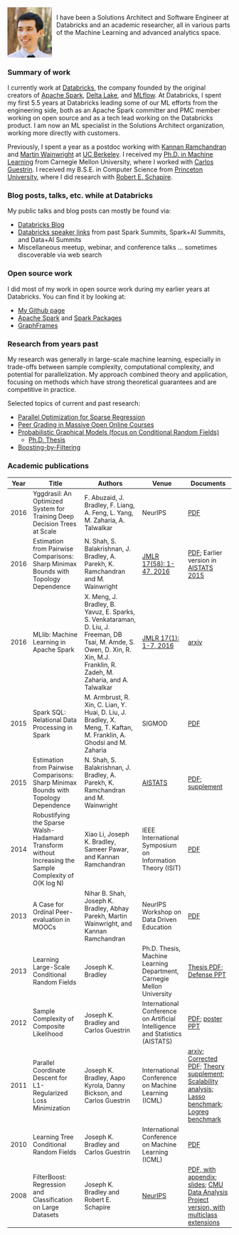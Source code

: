 <img align="left" src="/assets/images/headshot.jpg" width="100" style="padding-right: 10px">

I have been a Solutions Architect and Software Engineer at Databricks and an academic researcher,
all in various parts of the Machine Learning and advanced analytics space.

<br clear="left"/>

### Summary of work

I currently work at [Databricks](https://databricks.com/), the company founded by the original creators of
[Apache Spark](http://spark.apache.org/), [Delta Lake](https://delta.io/), and [MLflow](https://mlflow.org/).
At Databricks, I spent my first 5.5 years at Databricks leading some of our ML efforts from the engineering side, both
as an Apache Spark committer and PMC member working on open source and as a tech lead working on the Databricks product.
I am now an ML specialist in the Solutions Architect organization, working more directly with customers.

Previously, I spent a year as a postdoc working with [Kannan Ramchandran](https://people.eecs.berkeley.edu/~kannanr/)
and [Martin Wainwright](https://people.eecs.berkeley.edu/~wainwrig/) at [UC Berkeley](https://www.berkeley.edu/).
I received my [Ph.D. in Machine Learning](https://www.ml.cmu.edu/) from Carnegie Mellon University,
where I worked with [Carlos Guestrin](https://guestrin.su.domains/).
I received my B.S.E. in Computer Science from [Princeton University](https://www.princeton.edu/),
where I did research with [Robert E. Schapire](http://rob.schapire.net/).

### Blog posts, talks, etc. while at Databricks

My public talks and blog posts can mostly be found via:
* [Databricks Blog](https://databricks.com/blog/author/joseph)
* [Databricks speaker links](https://databricks.com/speaker/joseph-bradley) from past Spark Summits, Spark+AI Summits, and Data+AI Summits
* Miscellaneous meetup, webinar, and conference talks ... sometimes discoverable via web search

### Open source work

I did most of my work in open source work during my earlier years at Databricks.
You can find it by looking at:

* [My Github page](http://github.com/jkbradley)
* [Apache Spark](https://github.com/apache/spark) and [Spark Packages](https://spark-packages.org/)
* [GraphFrames](https://github.com/graphframes/graphframes)

### Research from years past

My research was generally in large-scale machine learning, especially in trade-offs between sample complexity,
computational complexity, and potential for parallelization. My approach combined theory and application,
focusing on methods which have strong theoretical guarantees and are competitive in practice.

Selected topics of current and past research:

* [Parallel Optimization for Sparse Regression](research/ParallelOpt.md)
* [Peer Grading in Massive Open Online Courses](research/PeerGrading.md)
* [Probabilistic Graphical Models (focus on Conditional Random Fields)](research/PGMs.md)
  * [Ph.D. Thesis](research/thesis/thesis.md)
* [Boosting-by-Filtering](research/FilterBoost.md)

### Academic publications

| Year | Title                                                                               | Authors                                                                                                                                                                         | Venue                                                                                                    | Documents                                                                                                                                                                                                                                                                                                                                                                                                                            |
|------|-------------------------------------------------------------------------------------|---------------------------------------------------------------------------------------------------------------------------------------------------------------------------------|----------------------------------------------------------------------------------------------------------|--------------------------------------------------------------------------------------------------------------------------------------------------------------------------------------------------------------------------------------------------------------------------------------------------------------------------------------------------------------------------------------------------------------------------------------|
| 2016 | Yggdrasil: An Optimized System for Training Deep Decision Trees at Scale            | F. Abuzaid, J. Bradley, F. Liang, A. Feng, L. Yang, M. Zaharia, A. Talwalkar                                                                                                    | NeurIPS                                                                                                  | [PDF](/assets/papers/2016_yggdrasil.pdf)                                                                                                                                                                                                                                                                                                                                                                                             |
| 2016 | Estimation from Pairwise Comparisons: Sharp Minimax Bounds with Topology Dependence | N. Shah, S. Balakrishnan, J. Bradley, A. Parekh, K. Ramchandran and M. Wainwright                                                                                               | [JMLR 17(58): 1-47, 2016](https://jmlr.org/papers/v17/15-189.html)                                       | [PDF](/assets/papers/2016_jmlr_pairwise_comparisons.pdf); Earlier version in [AISTATS 2015](http://proceedings.mlr.press/v38/shah15.html)                                                                                                                                                                                                                                                                                            |
| 2016 | MLlib: Machine Learning in Apache Spark                                             | X. Meng, J. Bradley, B. Yavuz, E. Sparks, S. Venkataraman, D. Liu, J. Freeman, DB Tsai, M. Amde, S. Owen, D. Xin, R. Xin, M.J. Franklin, R. Zadeh, M. Zaharia, and A. Talwalkar | [JMLR 17(1): 1-7, 2016](https://www.jmlr.org/papers/volume17/15-237/15-237.pdf)                          | [arxiv](https://arxiv.org/abs/1505.06807)                                                                                                                                                                                                                                                                                                                                                                                            |
| 2015 | Spark SQL: Relational Data Processing in Spark                                      | M. Armbrust, R. Xin, C. Lian, Y. Huai, D. Liu, J. Bradley, X. Meng, T. Kaftan, M. Franklin, A. Ghodsi and M. Zaharia                                                            | SIGMOD                                                                                                   | [PDF](/assets/papers/2015_sigmod_spark_sql.pdf)                                                                                                                                                                                                                                                                                                                                                                                      |
| 2015 | Estimation from Pairwise Comparisons: Sharp Minimax Bounds with Topology Dependence | N. Shah, S. Balakrishnan, J. Bradley, A. Parekh, K. Ramchandran and M. Wainwright                                                                                               | [AISTATS](http://proceedings.mlr.press/v38/shah15.html)                                                  | [PDF](/assets/papers/2015_aistats_pairwise_comparisons.pdf); [supplement](/assets/papers/2015_aistats_pairwise_comparisons_supp.pdf)                                                                                                                                                                                                                                                                                                 |
| 2014 | Robustifying the Sparse Walsh-Hadamard Transform without Increasing the Sample Complexity of O(K log N) | Xiao Li, Joseph K. Bradley, Sameer Pawar, and Kannan Ramchandran                                                                                            | IEEE International Symposium on Information Theory (ISIT)                                                | [PDF](/assets/papers/2014_isit_wht.pdf)                                                                                                                                                                                                                                                                                                                                                                                              |
| 2013 | A Case for Ordinal Peer-evaluation in MOOCs | Nihar B. Shah, Joseph K. Bradley, Abhay Parekh, Martin Wainwright, and Kannan Ramchandran | NeurIPS Workshop on Data Driven Education                                                                | [PDF](/assets/papers/2013_neurips_moocs.pdf)                                                                                                                                                                                                                                                                                                                                                                                         |
| 2013 | Learning Large-Scale Conditional Random Fields | Joseph K. Bradley | Ph.D. Thesis, Machine Learning Department, Carnegie Mellon University                                    | [Thesis PDF](/assets/papers/2013_JosephBradley_thesis.pdf); [Defense PPT](/assets/papers/2013_JosephBradley_defense.ppt)                                                                                                                                                                                                                                                                                                             |
| 2012 | Sample Complexity of Composite Likelihood | Joseph K. Bradley and Carlos Guestrin | International Conference on Artificial Intelligence and Statistics (AISTATS)                             | [PDF](/assets/papers/2012_aistats_complike.pdf); [poster PPT](/assets/papers/2012_aistats_complike_poster.ppt)                                                                                                                                                                                                                                                                                                                       |
| 2011 | Parallel Coordinate Descent for L1-Regularized Loss Minimization | Joseph K. Bradley, Aapo Kyrola, Danny Bickson, and Carlos Guestrin | International Conference on Machine Learning (ICML)                                                      | [arxiv](https://arxiv.org/abs/1105.5379); [Corrected PDF](/assets/papers/2011_shotgun_corrected.pdf); [Theory supplement](/assets/papers/2011_shotgun_supplement_theory_corrected.pdf); [Scalability analysis](/assets/papers/2011_shotgun_scalability_analysis.pdf); [Lasso benchmark](/assets/papers/2011_shotgun_supp_benchmark_lasso.pdf); [Logreg benchmark](/assets/papers/2011_shotgun_supp_benchmark_logreg.pdf) |
| 2010 | Learning Tree Conditional Random Fields | Joseph K. Bradley and Carlos Guestrin | International Conference on Machine Learning (ICML)                                                      | [PDF](/assets/papers/2010_crf_structure.pdf)                                                                                                                                                                                                                                                                                                                                                                                         |
| 2008 | FilterBoost: Regression and Classification on Large Datasets | Joseph K. Bradley and Robert E. Schapire | [NeurIPS](https://proceedings.neurips.cc/paper/2007/hash/072b030ba126b2f4b2374f342be9ed44-Abstract.html) | [PDF, with appendix](/assets/papers/2008_neurips_FilterBoost.pdf); [slides](/assets/papers/2008_neurips_FilterBoost.ppt); [CMU Data Analysis Project version, with multiclass extensions](/assets/papers/2008_dap_FilterBoost.pdf)                                                                                                                                                                                                   |
